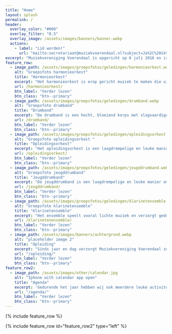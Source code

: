 ```yaml
---
title: "Home"
layout: splash
permalink: /
header:
  overlay_color: "#000"
  overlay_filter: "0.5"
  overlay_image: /assets/images/banners/banner.webp
  actions:
    - label: "Lid worden!"
      url: "mailto:secretariaat@muziekvoerendaal.nl?subject=Ja%2C%20ik%20wil%20lid%20worden!&body=Beste%20Secretaris%2C%0A%0AIk%20ben%20zo%20enthausiast%20geworden%20van%20de%20website%20dat%20ik%20mij%20meteen%20lid%20wil%20maken.%20Ik%20speel%20%7Binstument%7D%20en%20wil%20mij%20graag%20bij%20%7Bgelediging%7D%20aansluiten.%0A%0AMet%20vriendelijke%20groet%2C%0A%0A%7Bvoornaam%20achternaam%7D"
excerpt: "Muziekvereniging Voerendaal is opgericht op 6 juli 2016 en is ontstaan door een fusie van twee Voerendaalse harmonieën: Harmonie Sint David, opgericht in 1907, en Harmonie Sint Joseph, opgericht in 1918."
feature_row:
  - image_path: /assets/images/groepsfotos/geledingen/harmonieorkest.webp
    alt: "Groepsfoto harmonieorkest"
    title: "Harmonieorkest"
    excerpt: "Het harmonieorkest is erop gericht muziek te maken die uitdagend is voor de muzikanten en bovendien met plezier kan worden gespeeld."
    url: /harmonieorkest/
    btn_label: "Verder lezen"
    btn_class: "btn--primary"
  - image_path: /assets/images/groepsfotos/geledingen/drumband.webp
    alt: "Groepsfoto drumband"
    title: "Drumband"
    excerpt: "De drumband is een hecht, bloeiend korps met slagvaardige leden. Het is een melodische slagwerkgroep wat ook nog “traditioneel” doet marcheren."
    url: /drumband/
    btn_label: "Verder lezen"
    btn_class: "btn--primary"
  - image_path: /assets/images/groepsfotos/geledingen/opleidingsorkest.webp
    alt: "Groepsfoto opleidingsorkest "
    title: "Opleidingsorkest"
    excerpt: "Het opleidingsorkest is een laagdrempelige en leuke manier om samen muziek te leren maken en bereid de leerling voor op de latere doorstroming naar het harmonieorkest."
    url: /opleidingsorkest/
    btn_label: "Verder lezen"
    btn_class: "btn--primary"
  - image_path: /assets/images/groepsfotos/geledingen/jeugddrumband.webp
    alt: "Groepsfoto jeugddrumband"
    title: "Jeugddrumband"
    excerpt: "De jeugddrumband is een laagdrempelige en leuke manier om samen muziek te leren maken en bereid de leerling voor op de latere doorstroming naar de drumband."
    url: /jeugddrumband/
    btn_label: "Verder lezen"
    btn_class: "btn--primary"
  - image_path: /assets/images/groepsfotos/geledingen/klarinetensemble.webp
    alt: "Groepsfoto klarinetensemble"
    title: "Klarinetensemble"
    excerpt: "Het ensemble speelt vooral lichte muziek en verzorgt gedurende het jaar meerdere uitvoeringen, vaak op uitnodiging en bij bijzondere gelegenheden."
    url: /klarinetenensemble/
    btn_label: "Verder lezen"
    btn_class: "btn--primary"
  - image_path: /assets/images/banners/achtergrond.webp
    alt: "placeholder image 2"
    title: "Opleiding"
    excerpt: "Sinds jaar en dag verzorgt Muziekvereniging Voerendaal zelf het muziekonderwijs. Lees verder om te ontdekken welk Muziekonderwijs wij aanbieden."
    url: "/opleiding/"
    btn_label: "Verder lezen"
    btn_class: "btn--primary"
feature_row2:
  - image_path: /assets/images/other/calendar.jpg
    alt: "Iphone with calendar app open"
    title: "Agenda"
    excerpt: 'Gedurende het jaar hebben wij ook meerdere leuke activiteiten op de agenda staan. Klik snel door om te lezen waar u ons kunt aanschouwen voor dit jaar.'
    url: "/agenda/"
    btn_label: "Verder lezen"
    btn_class: "btn--primary"
---
```


{% include feature_row %}

{% include feature_row id="feature_row2" type="left" %}